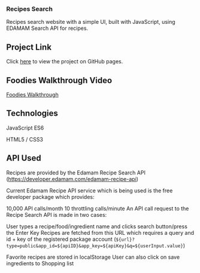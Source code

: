 ### Recipes Search
Recipes search website with a simple UI, built with JavaScript, using EDAMAM Search API for recipes.


## Project Link

Click [here](https://harmonykerry.github.io/Food-Finder/) to view the project on GitHub pages.

## Foodies Walkthrough Video
[Foodies Walkthrough](https://youtu.be/huDHA3h1Vks)

## Technologies
JavaScript ES6

HTML5 / CSS3


## API Used

Recipes are provided by the Edamam Recipe Search API (https://developer.edamam.com/edamam-recipe-api)

Current Edamam Recipe API service which is being used is the free developer package which provides:

10,000 API calls/month
10 throttling calls/minute
An API call request to the Recipe Search API is made in two cases:

User types a recipe/food/ingredient name and clicks search button/press the Enter Key
Recipes are fetched from this URL which requires a query and id + key of the registered package account (`${url}?type=public&app_id=${apiID}&app_key=${apiKey}&q=${userInput.value}`)

Favorite recipes are stored in localStorage 
User can also click on save ingredients to Shopping list


